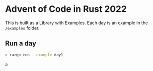 # Advent of Code in Rust 2022

This is built as a Library with Examples.
Each day is an example in the `/examples` folder.

## Run a day

```sh
> cargo run --example day1
```

a